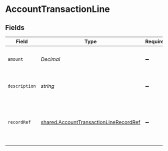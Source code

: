# AccountTransactionLine


## Fields

| Field                                                                                                   | Type                                                                                                    | Required                                                                                                | Description                                                                                             |
| ------------------------------------------------------------------------------------------------------- | ------------------------------------------------------------------------------------------------------- | ------------------------------------------------------------------------------------------------------- | ------------------------------------------------------------------------------------------------------- |
| `amount`                                                                                                | *Decimal*                                                                                               | :heavy_minus_sign:                                                                                      | Amount in the bill payment currency.                                                                    |
| `description`                                                                                           | *string*                                                                                                | :heavy_minus_sign:                                                                                      | Description of the account transaction.                                                                 |
| `recordRef`                                                                                             | [shared.AccountTransactionLineRecordRef](../../../sdk/models/shared/accounttransactionlinerecordref.md) | :heavy_minus_sign:                                                                                      | Links an account transaction line to the underlying record that created it.                             |
